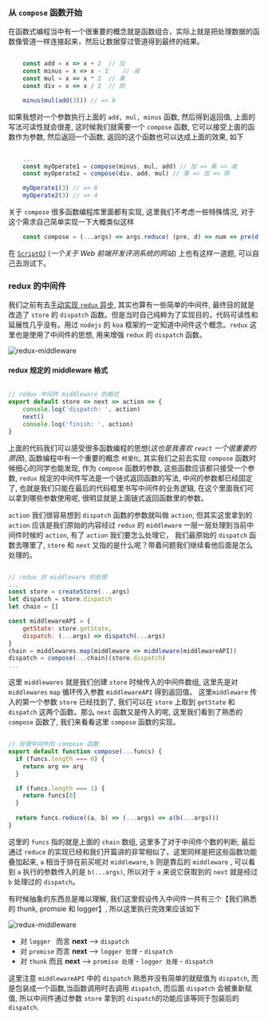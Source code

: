 ### 从 `compose` 函数开始

在函数式编程当中有一个很重要的概念就是函数组合，实际上就是把处理数据的函数像管道一样连接起来，然后让数据穿过管道得到最终的结果。

```javascript

	const add = x => x + 2  // 加
	const minus = x => x - 2	// 减
	const mul = x => x * 2	// 乘
	const div = x => x / 2  // 除

	minus(mul(add(3))) // => 8
```

如果我想对一个参数执行上面的 `add, mul, minus` 函数, 然后得到返回值, 上面的写法可读性就会很差, 这时候我们就需要一个 `compose` 函数, 它可以接受上面的函数作为参数, 然后返回一个函数, 返回的这个函数也可以达成上面的效果, 如下

```javascript

	...
	const myOperate1 = compose(minus, mul, add) // 加 => 乘 => 减
	const myOperate2 = compose(div, add, mul) // 乘 => 加 => 除

	myOperate1(3) // => 8
	myOperate2(3) // => 4

```

关于 `compose` 很多函数编程库里面都有实现, 这里我们不考虑一些特殊情况, 对于这个需求自己简单实现一下大概类似这样

```javascript
	const compose = (...args) => args.reduce( (pre, d) => num => pre(d(num)) )
```

在 [`ScriptOJ`](https://scriptoj.com/problems/27) (*一个关于 Web 前端开发评测系统的网站*) 上也有这样一道题, 可以自己去测试下。

### redux 的中间件

我们之前有去[手动实现 `redux` 异步](https://github.com/Hazyzh/reacts-ggsddu/blob/master/docs/thunkPriomise.md), 其实也算有一些简单的中间件, 最终目的就是改造了 `store` 的 `dispatch` 函数。但是当时自己纯粹为了实现目的，代码可读性和延展性几乎没有。用过 `nodejs` 的 `koa` 框架的一定知道中间件这个概念。`redux` 这里也是使用了中间件的思想, 用来增强 `redux` 的 `dispatch` 函数。

![redux-middleware](https://hazyzh.oss-cn-shenzhen.aliyuncs.com/imgs/redux/redux-middleware.png)

#### redux 规定的 middleware 格式

```javascript

// redux 中间件 middleware 的格式
export default store => next => action => {
	console.log('dispatch: ', action)
	next()
	console.log('finish: ', action)
}

```

上面的代码我们可以感受很多函数编程的思想(*这也是我喜欢 `react` 一个很重要的原因*), 函数编程中有一个重要的概念 `柯里化`, 其实我们之前去实现 `compose` 函数时候细心的同学也能发现, 作为 `compose` 函数的参数, 这些函数应该都只接受一个参数, `redux` 规定的中间件写法是一个链式返回函数的写法, 中间的参数都已经固定了, 也就是我们只能在最后的代码框里书写中间件的业务逻辑, 在这个里面我们可以拿到哪些参数使用呢, 很明显就是上面链式返回函数里的参数。

`action` 我们很容易想到 `dispatch` 函数的参数就叫做 `action`, 但其实这里拿到的 `action` 应该是我们原始的内容经过 `redux` 的 `middleware` 一层一层处理到当前中间件时候的 `action`, 有了 `action` 我们要怎么处理它， 我们最原始的 `dispatch` 函数去哪里了, `store` 和 `next` 又指的是什么呢？带着问题我们继续看他后面是怎么处理的。
 


```javascript

// redux 对 middleware 的处理
...
const store = createStore(...args)
let dispatch = store.dispatch
let chain = []

const middlewareAPI = {
	getState: store.getState,
	dispatch: (...args) => dispatch(...args)
}
chain = middlewares.map(middleware => middleware(middlewareAPI))
dispatch = compose(...chain)(store.dispatch)
...

```

这里 `middlewares` 就是我们创建 `store` 时候传入的中间件数组, 这里先是对 `middlewares` `map` 循环传入参数  `middlewareAPI` 得到返回值。 这里`middleware` 传入的第一个参数 `store` 已经找到了, 我们可以在 `store` 上取到 `getState` 和 `dispatch` 这两个函数。那么 `next` 函数又是传入的呢, 这里我们看到了熟悉的 `compose` 函数了, 我们来看看这里 `compose` 函数的实现。


```javascript

// 处理中间件的 compose 函数
export default function compose(...funcs) {
  if (funcs.length === 0) {
    return arg => arg
  }

  if (funcs.length === 1) {
    return funcs[0]
  }
  
  return funcs.reduce((a, b) => (...args) => a(b(...args)))
}

```

这里的 `funcs` 指的就是上面的 `chain` 数组, 这里多了对于中间件个数的判断, 最后通过 `reduce` 的实现已经和我们开篇讲的非常相似了。这里同样是把这些函数功能叠加起来, `a` 相当于排在前买呢对 `middleware`, `b` 则是靠后的 `middleware` , 可以看到 `a` 执行的参数传入的是 `b(...args)`, 所以对于 `a` 来说它获取到的 `next` 就是经过 `b` 处理过的 `dispatch`。

有时候抽象的东西总是难以理解, 我们这里假设传入中间件一共有三个【我们熟悉的 thunk, promsie 和 logger】, 所以这里执行完效果应该如下

![redux-middleware](https://hazyzh.oss-cn-shenzhen.aliyuncs.com/imgs/redux/redux-middleware.png)

- 对 `logger `  	而言  	**next** --> `dispatch`
- 对 `promise`	而言 	**next** --> `logger 处理` - `dispatch`
- 对 ` thunk `	而且 	**next** --> `promise 处理` - `logger 处理` - `dispatch`

这里注意 `middlewareAPI` 中的 `dispatch` 熟悉并没有简单的就赋值为 `dispatch`, 而是包装成一个函数,当函数调用时去调用 `dispatch`, 而后面 `dispatch` 会被重新赋值, 所以中间件通过参数 `store` 拿到的 `dispatch`的功能应该等同于包装后的 `dispatch`. 


